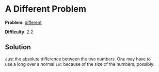 # A Different Problem

**Problem**: [different](https://open.kattis.com/problems/different)

**Difficulty**: 2.2

## Solution

Just the absolute difference between the two numbers. One may have to use a long over a normal ``int`` because of the size of the numbers, possibly.
